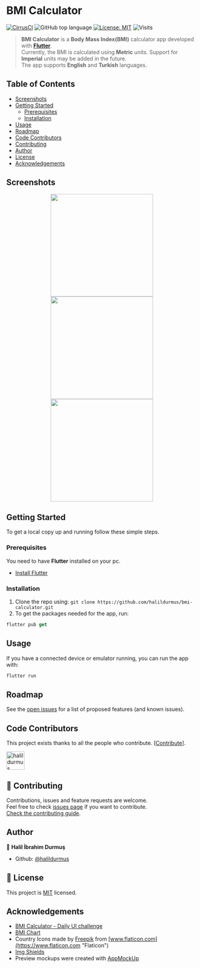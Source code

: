 # BMI Calculator

[![CirrusCI](https://img.shields.io/cirrus/github/halildurmus/bmi-calculator?style=for-the-badge)](https://cirrus-ci.com/halildurmus/bmi-calculator)
![GitHub top language](https://img.shields.io/github/languages/top/halildurmus/bmi-calculator?style=for-the-badge)
[![License: MIT](https://img.shields.io/badge/License-MIT-blue.svg?style=for-the-badge)](https://github.com/halildurmus/bmi-calculator/blob/master/LICENSE)
![Visits](https://badges.pufler.dev/visits/halildurmus/bmi-calculator?style=for-the-badge)

> **BMI Calculator** is a **Body Mass Index(BMI)** calculator app developed with **[Flutter](https://github.com/flutter/flutter)**.  
Currently, the BMI is calculated using **Metric** units. Support for **Imperial** units may be added in the future.  
The app supports **English** and **Turkish** languages.

## Table of Contents

* [Screenshots](#screenshots)
* [Getting Started](#getting-started)
  * [Prerequisites](#prerequisites)
  * [Installation](#installation)
* [Usage](#usage)
* [Roadmap](#roadmap)
* [Code Contributors](#code-contributors)
* [Contributing](#-contributing)
* [Author](#author)
* [License](#-license)
* [Acknowledgements](#acknowledgements)

## Screenshots

<p align="center">
    <img src="https://raw.githubusercontent.com/halildurmus/bmi-calculator/master/screenshots/home.png" width="270">
    <img src="https://raw.githubusercontent.com/halildurmus/bmi-calculator/master/screenshots/result.png" width="270">
    <img src="https://raw.githubusercontent.com/halildurmus/bmi-calculator/master/screenshots/bmi-chart.png" width="270">
</p>

## Getting Started

To get a local copy up and running follow these simple steps.

### Prerequisites

You need to have **Flutter** installed on your pc.
* [Install Flutter](https://flutter.dev/docs/get-started/install)

### Installation

1. Clone the repo using: `git clone https://github.com/halildurmus/bmi-calculator.git`
2. To get the packages needed for the app, run:
```Dart
flutter pub get
```

## Usage

If you have a connected device or emulator running, you can run the app with:
```Dart
flutter run
```

## Roadmap

See the [open issues](https://github.com/halildurmus/bmi-calculator/issues) for a list of proposed features (and known issues).

## Code Contributors

This project exists thanks to all the people who contribute. [[Contribute](CONTRIBUTING.md)].


<a href="https://github.com/halildurmus/bmi-calculator/graphs/contributors">
  <img class="avatar" alt="halildurmus" src="https://github.com/halildurmus.png?v=4&s=96" width="48" height="48" />
</a>

## 🤝 Contributing

Contributions, issues and feature requests are welcome.  
Feel free to check [issues page](https://github.com/halildurmus/bmi-calculator/issues) if you want to contribute.  
[Check the contributing guide](./CONTRIBUTING.md).  

## Author

👤 **Halil İbrahim Durmuş**

- Github: [@halildurmus](https://github.com/halildurmus "halildurmus")

## 📝 License

This project is [MIT](https://github.com/halildurmus/bmi-calculator/blob/master/LICENSE) licensed.

## Acknowledgements
* [BMI Calculator - Daily UI challenge](https://dribbble.com/shots/2999904-BMI-Calculator-Daily-UI-challenge "BMI Calculator - Daily UI challenge")
* [BMI Chart](https://www.wcrf-uk.org/uk/here-help/health-tools/bmi-calculator)
* Country Icons made by [Freepik](https://www.freepik.com "Freepik") from [www.flaticon.com](https://www.flaticon.com "Flaticon")
* [Img Shields](https://shields.io "Img Shields") 
* Preview mockups were created with [AppMockUp](https://app-mockup.com "AppMockUp")
